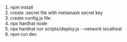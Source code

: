 1. npm install
2. create .secret file with metamask secret key
3. create config.js file
4. npx hardhat node
5. npx hardhat run scripts/deploy.js --network localhost
6. npm run dev